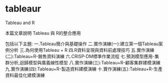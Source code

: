 # tableaur
Tableau and R

本篇文章說明 Tableau 與 R的整合應用

包括以下主題:
一.Tableau簡介與基礎操作
二.實作演練(一):建立第一個Tableau案例分析
三.為何使用Tableau + R
四.R資料呈現與資料前處理技巧
五.實作演練(二):Tableau+R-銷售資料演練
六.CRISP-DM標準作業流程
七.預測模型應用-集群分析,迴歸模型與廣義線性模型
八.實作演練(三):Tableau+R-顧客集群建模演練
九.實作演練(四):Tableau+R-製造資料建模演練
十.實作演練(五):Tableau+R-生產資料最佳化建模演練
